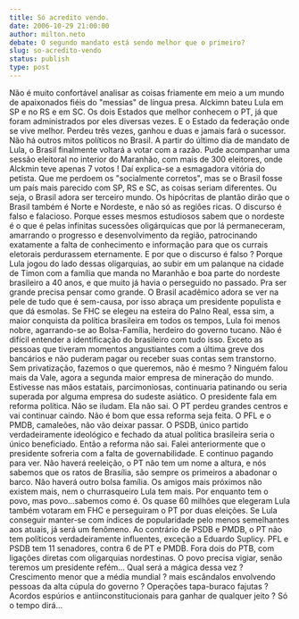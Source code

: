 ```yaml
---
title: Só acredito vendo.
date: 2006-10-29 21:00:00
author: milton.neto
debate: O segundo mandato está sendo melhor que o primeiro?
slug: so-acredito-vendo
status: publish 
type: post
---
```


Não é muito confortável analisar as coisas friamente em meio a um mundo de apaixonados fiéis do "messias" de língua presa.
Alckimn bateu Lula em SP e no RS e em SC. Os dois Estados que melhor conhecem o PT, já que foram administrados por eles diversas vezes. E o Estado da federação onde se vive melhor. Perdeu três vezes, ganhou e duas e jamais fará o sucessor. Não há outros mitos políticos no Brasil. A partir do último dia de mandato de Lula, o Brasil finalmente voltará a votar com a razão. Pude acompanhar uma sessão eleitoral no interior do Maranhão, com mais de 300 eleitores, onde Alckmin teve apenas 7 votos ! Daí explica-se a esmagadora vitória do petista. Que me perdoem os "socialmente corretos", mas se o Brasil fosse um país mais parecido com SP, RS e SC, as coisas seriam diferentes. Ou seja, o Brasil adora ser terceiro mundo.
Os hipócritas de plantão dirão que o Brasil também é Norte e Nordeste, e não só as regiões ricas. O discurso é falso e falacioso. Porque esses mesmos estudiosos sabem que o nordeste é o que é pelas infinitas sucessões oligárquicas que por lá permaneceram, amarrando o progresso e desenvolvimento da região, patrocinando exatamente a falta de conhecimento e informação para que os currais eletorais perdurassem eternamente. E por que o discurso é falso ? Porque Lula jogou do lado dessas oligarquias, ao subir em um palanque na cidade de Timon com a família que manda no Maranhão e boa parte do nordeste brasileiro a 40 anos, e que muito já havia o perseguido no passado.
Pra ser grande precisa pensar como grande. O Brasil acadêmico adora se ver na pele de tudo que é sem-causa, por isso abraça um presidente populista e que dá esmolas. Se FHC se elegeu na esteira do Palno Real, essa sim, a maior conquista da política brasileira em todos os tempos, Lula foi menos nobre, agarrando-se ao Bolsa-Família, herdeiro do governo tucano. 
Não é difícil entender a identificação do brasileiro com tudo isso. Exceto as pessoas que tiveram momentos angustiantes com a última greve dos bancários e não puderam pagar ou receber suas contas sem transtorno. Sem privatização, fazemos o que queremos, não é mesmo ? Ninguém falou mais da Vale, agora a segunda maior empresa de mineração do mundo. Estivesse nas mãos estatais, parcimoniosas, continuaria patinando ou seria superada por alguma empresa do sudeste asiático.
O presidente fala em reforma política. Não se iludam. Ela não sai. O PT perdeu grandes centros e vai continuar caindo. Não é bom que essa reforma seja feita. O PFL e o PMDB, camaleões, não vão deixar passar. O PSDB, único partido verdadeiramente ideológico e fechado da atual política brasileira seria o único beneficiado. Então a reforma não sai.
Falei anteriormente que o presidente sofreria com a falta de governabilidade. E continuo pagando para ver. Não haverá reeleição, o PT não tem um nome a altura, e nós sabemos que os ratos de Brasília, são sempre os primeiros a abadonar o barco. Não haverá outro bolsa família. Os amigos mais próximos não existem mais, nem o churrasqueiro Lula tem mais. Por enquanto tem o povo, mas povo...sabemos como é. Os quase 60 milhões que elegeram Lula também votaram em FHC e perseguiram o PT por duas eleições.
Se Lula conseguir manter-se com índices de popularidade pelo menos semelhantes aos atuais, já será um fenômeno. Ao contrário de PSDB e PMDB, o PT não tem políticos verdadeiramente influentes, exceção a Eduardo Suplicy. PFL e PSDB tem 11 senadores, contra 6 de PT e PMDB. Fora dois do PTB, com ligações diretas com oligarquias nordestinas.
O povo precisa vigiar, senão teremos um presidente refém... 
Qual será a mágica dessa vez ? Crescimento menor que a média mundial ? mais escândalos envolvendo pessoas da alta cúpula do governo ? Operações tapa-buraco fajutas ? Acordos espúrios e antiinconstitucionais para ganhar de qualquer jeito ?
Só o tempo dirá...
